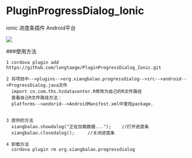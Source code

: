 # PluginProgressDialog_Ionic
ionic 进度条插件 Android平台 



![](https://github.com/longtaoge/CordovaPluginsDome/raw/master/www/codova_plugin.gif)


###使用方法

    1 cordova plugin add  https://github.com/longtaoge/PluginProgressDialog_Ionic.git

    2 将项目中-->plugins-->org.xiangbalao.progressdialog-->src-->android-->ProgressDialog.java文件
	  import cn.com.ths.hzdatacenter.R修改为自己的R文件路径
	  查看自己R文件路径方法：
	  platforms-->andorid-->AndroidManifest.xml中查找package.
	   
       
    3 提供的方法
      xiangbalao.showdalog("正在加载数据...");    //打开进度条
      xiangbalao.closedalog();     //关闭进度条
	
    4 卸载方法
      cordova plugin rm org.xiangbalao.progressdialog  	